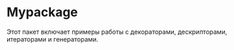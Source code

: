 # Mypackage

Этот пакет включает примеры работы с декораторами, дескрипторами, итераторами и генераторами.
